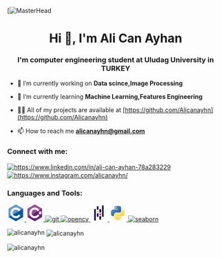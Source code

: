 [![MasterHead](https://www.cyberark.com/wp-content/uploads/2019/11/Developer.jpg)

<h1 align="center">Hi 👋, I'm Ali Can Ayhan</h1>
<h3 align="center">I'm computer engineering student at Uludag University in TURKEY</h3>

- 🔭 I’m currently working on **Data scince,Image Processing**

- 🌱 I’m currently learning **Machine Learning,Features Engineering**

- 👨‍💻 All of my projects are available at [https://github.com/Alicanayhn](https://github.com/Alicanayhn)

- 📫 How to reach me **alicanayhn@gmail.com**

<h3 align="left">Connect with me:</h3>
<p align="left">
<a href="https://linkedin.com/in/https://www.linkedin.com/in/ali-can-ayhan-78a283229" target="blank"><img align="center" src="https://raw.githubusercontent.com/rahuldkjain/github-profile-readme-generator/master/src/images/icons/Social/linked-in-alt.svg" alt="https://www.linkedin.com/in/ali-can-ayhan-78a283229" height="30" width="40" /></a>
<a href="https://instagram.com/https://www.instagram.com/alicanayhn/" target="blank"><img align="center" src="https://raw.githubusercontent.com/rahuldkjain/github-profile-readme-generator/master/src/images/icons/Social/instagram.svg" alt="https://www.instagram.com/alicanayhn/" height="30" width="40" /></a>
</p>

<h3 align="left">Languages and Tools:</h3>
<p align="left"> <a href="https://www.cprogramming.com/" target="_blank" rel="noreferrer"> <img src="https://raw.githubusercontent.com/devicons/devicon/master/icons/c/c-original.svg" alt="c" width="40" height="40"/> </a> <a href="https://www.w3schools.com/cs/" target="_blank" rel="noreferrer"> <img src="https://raw.githubusercontent.com/devicons/devicon/master/icons/csharp/csharp-original.svg" alt="csharp" width="40" height="40"/> </a> <a href="https://git-scm.com/" target="_blank" rel="noreferrer"> <img src="https://www.vectorlogo.zone/logos/git-scm/git-scm-icon.svg" alt="git" width="40" height="40"/> </a> <a href="https://opencv.org/" target="_blank" rel="noreferrer"> <img src="https://www.vectorlogo.zone/logos/opencv/opencv-icon.svg" alt="opencv" width="40" height="40"/> </a> <a href="https://pandas.pydata.org/" target="_blank" rel="noreferrer"> <img src="https://raw.githubusercontent.com/devicons/devicon/2ae2a900d2f041da66e950e4d48052658d850630/icons/pandas/pandas-original.svg" alt="pandas" width="40" height="40"/> </a> <a href="https://www.python.org" target="_blank" rel="noreferrer"> <img src="https://raw.githubusercontent.com/devicons/devicon/master/icons/python/python-original.svg" alt="python" width="40" height="40"/> </a> <a href="https://seaborn.pydata.org/" target="_blank" rel="noreferrer"> <img src="https://seaborn.pydata.org/_images/logo-mark-lightbg.svg" alt="seaborn" width="40" height="40"/> </a> </p>

<p><img align="left" src="https://github-readme-stats.vercel.app/api/top-langs?username=alicanayhn&show_icons=true&locale=en&layout=compact" alt="alicanayhn" /></p>

<p>&nbsp;<img align="center" src="https://github-readme-stats.vercel.app/api?username=alicanayhn&show_icons=true&locale=en" alt="alicanayhn" /></p>

<p><img align="center" src="https://github-readme-streak-stats.herokuapp.com/?user=alicanayhn&" alt="alicanayhn" /></p>

